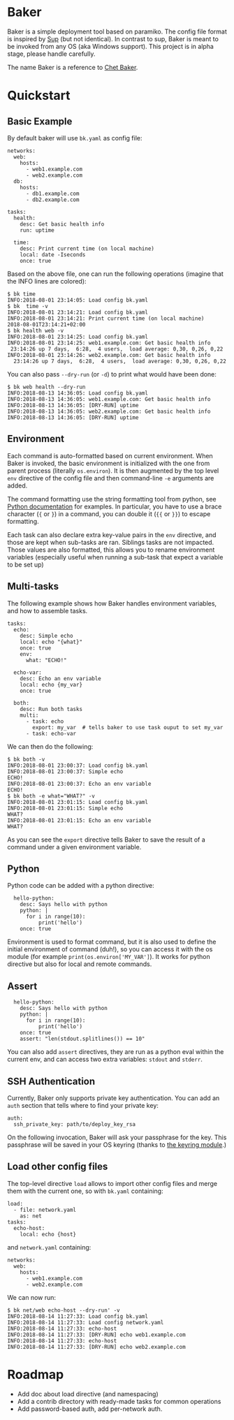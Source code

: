 # Baker

Baker is a simple deployment tool based on paramiko. The config file
format is inspired by [Sup](https://github.com/pressly/sup) (but not
identical). In contrast to sup, Baker is meant to be invoked from any
OS (aka Windows support). This project is in alpha stage, please
handle carefully.

The name Baker is a reference to
[Chet Baker](https://en.wikipedia.org/wiki/Chet_Baker).


# Quickstart

## Basic Example

By default baker will use `bk.yaml` as config file:

```
networks:
  web:
    hosts:
      - web1.example.com
      - web2.example.com
  db:
    hosts:
      - db1.example.com
      - db2.example.com

tasks:
  health:
    desc: Get basic health info
    run: uptime

  time:
    desc: Print current time (on local machine)
    local: date -Iseconds
    once: true
```


Based on the above file, one can run the following operations (imagine
that the INFO lines are colored):

```
$ bk time
INFO:2018-08-01 23:14:05: Load config bk.yaml
$ bk  time -v
INFO:2018-08-01 23:14:21: Load config bk.yaml
INFO:2018-08-01 23:14:21: Print current time (on local machine)
2018-08-01T23:14:21+02:00
$ bk health web -v
INFO:2018-08-01 23:14:25: Load config bk.yaml
INFO:2018-08-01 23:14:25: web1.example.com: Get basic health info
 23:14:26 up 7 days,  6:28,  4 users,  load average: 0,30, 0,26, 0,22
INFO:2018-08-01 23:14:26: web2.example.com: Get basic health info
  23:14:26 up 7 days,  6:28,  4 users,  load average: 0,30, 0,26, 0,22
```


You can also pass `--dry-run` (or `-d`) to print what would have been done:
```
$ bk web health --dry-run
INFO:2018-08-13 14:36:05: Load config bk.yaml
INFO:2018-08-13 14:36:05: web1.example.com: Get basic health info
INFO:2018-08-13 14:36:05: [DRY-RUN] uptime
INFO:2018-08-13 14:36:05: web2.example.com: Get basic health info
INFO:2018-08-13 14:36:05: [DRY-RUN] uptime
```


## Environment

Each command is auto-formatted based on current environment. When Baker
is invoked, the basic environment is initialized with the one from
parent process (literally `os.environ`). It is then augmented by the
top level `env` directive of the config file and then command-line
`-e` arguments are added.

The command formatting use the string formatting tool from python, see
[Python documentation](https://docs.python.org/3.4/library/string.html#format-examples)
for examples.  In particular, you have to use a brace character (`{`
or `}`) in a command, you can double it (`{{` or `}}`) to escape
formatting.

Each task can also declare extra key-value pairs in the `env`
directive, and those are kept when sub-tasks are ran. Siblings tasks
are not impacted. Those values are also formatted, this allows you to
rename environment variables (especially useful when running a
sub-task that expect a variable to be set up)


## Multi-tasks

The following example shows how Baker handles environment variables,
and how to assemble tasks.

```
tasks:
  echo:
    desc: Simple echo
    local: echo "{what}"
    once: true
    env:
      what: "ECHO!"

  echo-var:
    desc: Echo an env variable
    local: echo {my_var}
    once: true
    
  both:
    desc: Run both tasks
    multi:
      - task: echo
        export: my_var  # tells baker to use task ouput to set my_var
      - task: echo-var
```

We can then do the following:

```
$ bk both -v
INFO:2018-08-01 23:00:37: Load config bk.yaml
INFO:2018-08-01 23:00:37: Simple echo 
ECHO!
INFO:2018-08-01 23:00:37: Echo an env variable
ECHO!
$ bk both -e what="WHAT?" -v
INFO:2018-08-01 23:01:15: Load config bk.yaml
INFO:2018-08-01 23:01:15: Simple echo
WHAT?
INFO:2018-08-01 23:01:15: Echo an env variable
WHAT?
```

As you can see the `export` directive tells Baker to save the result
of a command under a given environment variable.


## Python

Python code can be added with a python directive:

```
  hello-python:
    desc: Says hello with python
    python: |
      for i in range(10):
          print('hello')
    once: true
```

Environment is used to format command, but it is also used to define
the initial environment of command (duh!), so you can access it with
the os module (for example `print(os.environ['MY_VAR']`). It works for
python directive but also for local and remote commands.

## Assert

```
  hello-python:
    desc: Says hello with python
    python: |
      for i in range(10):
          print('hello')
    once: true
    assert: "len(stdout.splitlines()) == 10"

```

You can also add `assert` directives, they are run as a python eval
within the current env, and can access two extra variables: `stdout`
and `stderr`.


## SSH Authentication

Currently, Baker only supports private key authentication. You can add
an `auth` section that tells where to find your private key:

```
auth:
  ssh_private_key: path/to/deploy_key_rsa
```

On the following invocation, Baker will ask your passphrase for the
key. This passphrase will be saved in your OS keyring (thanks to
[the keyring module](https://github.com/jaraco/keyring).)


## Load other config files

The top-level directive `load` allows to import other config files and
merge them with the current one, so with `bk.yaml` containing:

```
load:
  - file: network.yaml
    as: net
tasks:
  echo-host:
    local: echo {host}
```

and `network.yaml` containing:

```
networks:
  web:
    hosts:
      - web1.example.com
      - web2.example.com
```

We can now run:

```
$ bk net/web echo-host --dry-run' -v
INFO:2018-08-14 11:27:33: Load config bk.yaml
INFO:2018-08-14 11:27:33: Load config network.yaml
INFO:2018-08-14 11:27:33: echo-host
INFO:2018-08-14 11:27:33: [DRY-RUN] echo web1.example.com
INFO:2018-08-14 11:27:33: echo-host
INFO:2018-08-14 11:27:33: [DRY-RUN] echo web2.example.com
```


# Roadmap

- Add doc about load directive (and namespacing)
- Add a contrib directory with ready-made tasks for common
  operations
- Add password-based auth, add per-network auth.
